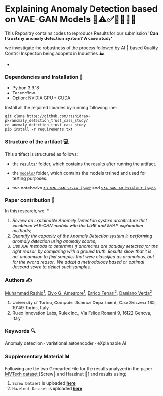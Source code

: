 # Explaining Anomaly Detection based on VAE-GAN Models 🦠⚠️✅🫱🏻‍🫲🏼

This Repositry contains codes to reproduce Results for our submission <b>'Can I trust my anomaly detection system? A case study'</b> 
<p> we investigate the robustness of the process followed by AI 🤖 based Quality Control Inspection being adopetd in Industries 🏭 </p>

*
### Dependencies and Installation 🔧
- Python 3.9.18
- Tensorflow
- Option: NVIDIA GPU + CUDA

Install all the required libraries by running following line:

```
git clone https://github.com/rashidrao-pk/anomaly_detection_trust_case_study/
cd anomaly_detection_trust_case_study
pip install -r requirements.txt
```

### Structure of the artifact 💻

This artifact is structured as follows:

- the [`results/`](https://github.com/rashidrao-pk/anomaly_detection_trust_case_study/blob/main/results) folder, which contains the results after running the artifact.
- the [`models/`](https://github.com/rashidrao-pk/anomaly_detection_trust_case_study/blob/main/models) folder, which contains the models trained and used for testing purposes.

- two notebooks [`AD_VAE_GAN_SCREW.ipynb`](https://htmlpreview.github.io/?https://github.com/rashidrao-pk/anomaly_detection_trust_case_study/AD_VAE_GAN_SCREW.ipynb) and [`VAE_GAN_AD_hazelnut.ipynb`](https://github.com/rashidrao-pk/anomaly_detection_trust_case_study/AD_VAE_GAN_HAZELNUT.ipynb)

### Paper contribution 📃
In this research, we:
*
1. *Review an explainable Anomaly Detection system architecture that combines VAE-GAN
models with the LIME and SHAP explanation methods;*
2. *Quantify the capacity of the Anomaly Detection system in performing anomaly detection
using anomaly scores;*
3. *Use XAI methods to determine if anomalies are actually detected for the
right reason by comparing with a ground truth. Results show that it is not
uncommon to find samples that were classified as anomalous, but for the
wrong reason. We adopt a methodology based on optimal Jaccard score to
detect such samples.*

### Authors ✍️
[Muhammad Rashid<sup>1</sup>](https://scholar.google.com/citations?user=F5u_Z5MAAAAJ&hl=en), [Elvio G. Amparore<sup>1</sup>](https://scholar.google.com/citations?user=Hivlp1kAAAAJ&hl=en&oi=ao), [Enrico Ferrari<sup>2</sup>](https://scholar.google.com/citations?user=QOflGNIAAAAJ&hl=en&oi=ao), [Damiano Verda<sup>2</sup>](https://scholar.google.com/citations?user=t6o9YSsAAAAJ&hl=en&oi=ao)
1. University of Torino, Computer Science Department, C.so Svizzera 185, 10149 Torino, Italy
2. Rulex Innovation Labs, Rulex Inc., Via Felice Romani 9, 16122 Genova, Italy
### Keywords 🔍
Anomaly detection · variational autoencoder · eXplainable
AI
### Supplementary Material 📊
Following are the two Genearted File for the results analyzed in the paper <a href='https://www.mvtec.com/company/research/datasets/mvtec-ad'>MVTech dataset </a> [Screw🔩 and Hazelnut 🌰] and results using;
1. `Screw Dataset` is uploaded <a href='https://htmlpreview.github.io/?https://github.com/rashidrao-pk/anomaly_detection_trust_case_study/blob/main/results/imgs_screw_full.html'>**here** </a>
2. `Hazelnut Dataset` is uploaded <a href='https://htmlpreview.github.io/?https://github.com/rashidrao-pk/anomaly_detection_trust_case_study/blob/main/results/imgs_hazelnut_full.html'>**here**</a>


